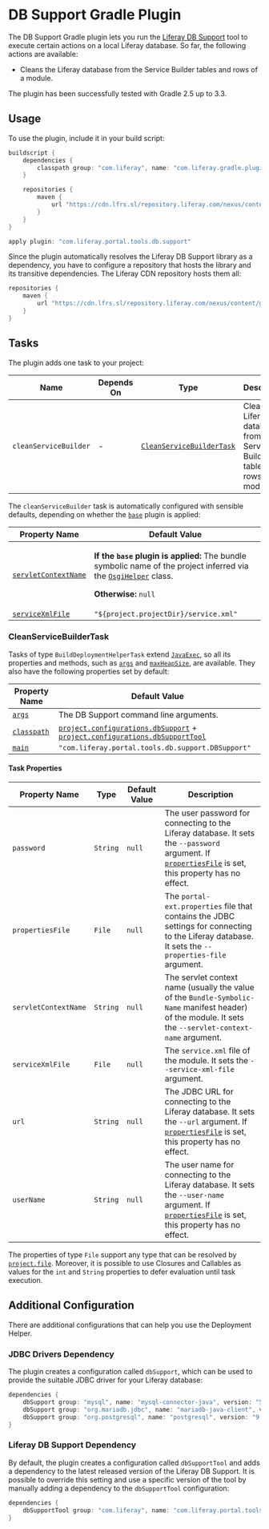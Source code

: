 # DB Support Gradle Plugin

The DB Support Gradle plugin lets you run the [Liferay DB Support](https://github.com/liferay/liferay-portal/tree/master/modules/util/portal-tools-db-support)
tool to execute certain actions on a local Liferay database. So far, the
following actions are available:

- Cleans the Liferay database from the Service Builder tables and rows of a
module.

The plugin has been successfully tested with Gradle 2.5 up to 3.3.

## Usage

To use the plugin, include it in your build script:

```gradle
buildscript {
	dependencies {
		classpath group: "com.liferay", name: "com.liferay.gradle.plugins.db.support", version: "1.0.1"
	}

	repositories {
		maven {
			url "https://cdn.lfrs.sl/repository.liferay.com/nexus/content/groups/public"
		}
	}
}

apply plugin: "com.liferay.portal.tools.db.support"
```

Since the plugin automatically resolves the Liferay DB Support library as
a dependency, you have to configure a repository that hosts the library and its
transitive dependencies. The Liferay CDN repository hosts them all:

```gradle
repositories {
	maven {
		url "https://cdn.lfrs.sl/repository.liferay.com/nexus/content/groups/public"
	}
}
```

## Tasks

The plugin adds one task to your project:

Name | Depends On | Type | Description
---- | ---------- | ---- | -----------
`cleanServiceBuilder` | \- | [`CleanServiceBuilderTask`](#cleanservicebuildertask) | Cleans the Liferay database from the Service Builder tables and rows of a module.

The `cleanServiceBuilder` task is automatically configured with sensible
defaults, depending on whether the [`base`](https://docs.gradle.org/current/userguide/standard_plugins.html#N135C1)
plugin is applied:

Property Name | Default Value
------------- | -------------
[`servletContextName`](#servletcontextname) | <p>**If the `base` plugin is applied:**  The bundle symbolic name of the project inferred via the [`OsgiHelper`](https://github.com/gradle/gradle/blob/master/subprojects/osgi/src/main/java/org/gradle/api/internal/plugins/osgi/OsgiHelper.java) class.</p><p>**Otherwise:** `null`</p>
[`serviceXmlFile`](#servicexmlfile) | `"${project.projectDir}/service.xml"`

### CleanServiceBuilderTask

Tasks of type `BuildDeploymentHelperTask` extend [`JavaExec`](https://docs.gradle.org/current/dsl/org.gradle.api.tasks.JavaExec.html),
so all its properties and methods, such as [`args`](https://docs.gradle.org/current/dsl/org.gradle.api.tasks.JavaExec.html#org.gradle.api.tasks.JavaExec:args(java.lang.Iterable))
and [`maxHeapSize`](https://docs.gradle.org/current/dsl/org.gradle.api.tasks.JavaExec.html#org.gradle.api.tasks.JavaExec:maxHeapSize),
are available. They also have the following properties set by default:

Property Name | Default Value
------------- | -------------
[`args`](https://docs.gradle.org/current/dsl/org.gradle.api.tasks.JavaExec.html#org.gradle.api.tasks.JavaExec:args) | The DB Support command line arguments.
[`classpath`](https://docs.gradle.org/current/dsl/org.gradle.api.tasks.JavaExec.html#org.gradle.api.tasks.JavaExec:classpath) | [`project.configurations.dbSupport`](#jdbc-drivers-dependency) + [`project.configurations.dbSupportTool`](#liferay-db-support-dependency)
[`main`](https://docs.gradle.org/current/dsl/org.gradle.api.tasks.JavaExec.html#org.gradle.api.tasks.JavaExec:main) | `"com.liferay.portal.tools.db.support.DBSupport"`

#### Task Properties

Property Name | Type | Default Value | Description
------------- | ---- | ------------- | -----------
`password` | `String` | `null` | The user password for connecting to the Liferay database. It sets the `--password` argument. If [`propertiesFile`](#propertiesfile) is set, this property has no effect.
<a name="propertiesfile"></a>`propertiesFile` | `File` | `null` | The `portal-ext.properties` file that contains the JDBC settings for connecting to the Liferay database. It sets the `--properties-file` argument.
<a name="servletcontextname"></a>`servletContextName` | `String` | `null` | The servlet context name (usually the value of the `Bundle-Symbolic-Name` manifest header) of the module. It sets the `--servlet-context-name` argument.
<a name="servicexmlfile"></a>`serviceXmlFile` | `File` | `null` | The `service.xml` file of the module. It sets the `--service-xml-file` argument.
`url` | `String` | `null` | The JDBC URL for connecting to the Liferay database. It sets the `--url` argument. If [`propertiesFile`](#propertiesfile) is set, this property has no effect.
`userName` | `String` | `null` | The user name for connecting to the Liferay database. It sets the `--user-name` argument. If [`propertiesFile`](#propertiesfile) is set, this property has no effect.

The properties of type `File` support any type that can be resolved by [`project.file`](https://docs.gradle.org/current/dsl/org.gradle.api.Project.html#org.gradle.api.Project:file(java.css.Object)).
Moreover, it is possible to use Closures and Callables as values for the `int`
and `String` properties to defer evaluation until task execution.

## Additional Configuration

There are additional configurations that can help you use the Deployment Helper.

### JDBC Drivers Dependency

The plugin creates a configuration called `dbSupport`, which can be used to
provide the suitable JDBC driver for your Liferay database:

```gradle
dependencies {
	dbSupport group: "mysql", name: "mysql-connector-java", version: "5.1.23"
	dbSupport group: "org.mariadb.jdbc", name: "mariadb-java-client", version: "1.1.9"
	dbSupport group: "org.postgresql", name: "postgresql", version: "9.4-1201-jdbc41"
}
```

### Liferay DB Support Dependency

By default, the plugin creates a configuration called `dbSupportTool` and adds a
dependency to the latest released version of the Liferay DB Support. It is
possible to override this setting and use a specific version of the tool by
manually adding a dependency to the `dbSupportTool` configuration:

```gradle
dependencies {
	dbSupportTool group: "com.liferay", name: "com.liferay.portal.tools.db.support", version: "1.0.1"
}
```